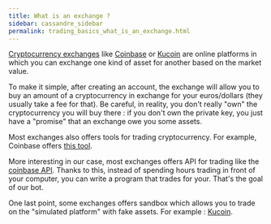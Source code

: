 ```yaml
---
title: What is an exchange ?
sidebar: cassandre_sidebar
permalink: trading_basics_what_is_an_exchange.html
---
```


[Cryptocurrency exchanges](https://coinmarketcap.com/rankings/exchanges/) like [Coinbase](https://www.coinbase.com/) or [Kucoin](https://www.kucoin.com/) are online platforms in which you can exchange one kind of asset for another based on the market value.

To make it simple, after creating an account, the exchange will allow you to buy an amount of a cryptocurrency in exchange for your euros/dollars (they usually take a fee for that). Be careful, in reality, you don't really "own" the cryptocurrency you will buy there : if you don't own the private key, you just have a "promise" that an exchange owe you some assets.

Most exchanges also offers tools for trading cryptocurrency. For example, Coinbase offers [this tool](https://pro.coinbase.com/).

More interesting in our case, most exchanges offers API for trading like the [coinbase API](https://developers.coinbase.com/). Thanks to this, instead of spending hours trading in front of your computer, you can write a program that trades for your. That's the goal of our bot.

One last point, some exchanges offers sandbox which allows you to trade on the "simulated platform" with fake assets. For example : [Kucoin](https://sandbox.kucoin.com/).